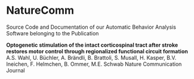# NatureComm
Source Code and Documentation of our Automatic Behavior Analysis Software belonging to the Publication

<b>Optogenetic stimulation of the intact corticospinal tract after stroke restores motor control through regionalized functional circuit formation</b>
A.S. Wahl, U. Büchler, A. Brändli, B. Brattoli, S. Musall, H. Kasper, B.V. Ineichen, F. Helmchen, B. Ommer, M.E. Schwab
Nature Communication Journal
